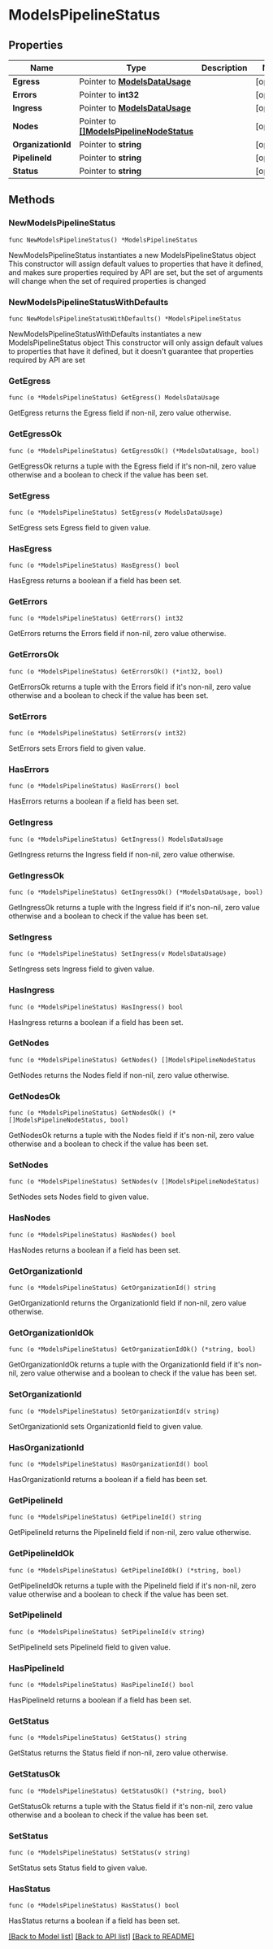 # ModelsPipelineStatus

## Properties

Name | Type | Description | Notes
------------ | ------------- | ------------- | -------------
**Egress** | Pointer to [**ModelsDataUsage**](ModelsDataUsage.md) |  | [optional] 
**Errors** | Pointer to **int32** |  | [optional] 
**Ingress** | Pointer to [**ModelsDataUsage**](ModelsDataUsage.md) |  | [optional] 
**Nodes** | Pointer to [**[]ModelsPipelineNodeStatus**](ModelsPipelineNodeStatus.md) |  | [optional] 
**OrganizationId** | Pointer to **string** |  | [optional] 
**PipelineId** | Pointer to **string** |  | [optional] 
**Status** | Pointer to **string** |  | [optional] 

## Methods

### NewModelsPipelineStatus

`func NewModelsPipelineStatus() *ModelsPipelineStatus`

NewModelsPipelineStatus instantiates a new ModelsPipelineStatus object
This constructor will assign default values to properties that have it defined,
and makes sure properties required by API are set, but the set of arguments
will change when the set of required properties is changed

### NewModelsPipelineStatusWithDefaults

`func NewModelsPipelineStatusWithDefaults() *ModelsPipelineStatus`

NewModelsPipelineStatusWithDefaults instantiates a new ModelsPipelineStatus object
This constructor will only assign default values to properties that have it defined,
but it doesn't guarantee that properties required by API are set

### GetEgress

`func (o *ModelsPipelineStatus) GetEgress() ModelsDataUsage`

GetEgress returns the Egress field if non-nil, zero value otherwise.

### GetEgressOk

`func (o *ModelsPipelineStatus) GetEgressOk() (*ModelsDataUsage, bool)`

GetEgressOk returns a tuple with the Egress field if it's non-nil, zero value otherwise
and a boolean to check if the value has been set.

### SetEgress

`func (o *ModelsPipelineStatus) SetEgress(v ModelsDataUsage)`

SetEgress sets Egress field to given value.

### HasEgress

`func (o *ModelsPipelineStatus) HasEgress() bool`

HasEgress returns a boolean if a field has been set.

### GetErrors

`func (o *ModelsPipelineStatus) GetErrors() int32`

GetErrors returns the Errors field if non-nil, zero value otherwise.

### GetErrorsOk

`func (o *ModelsPipelineStatus) GetErrorsOk() (*int32, bool)`

GetErrorsOk returns a tuple with the Errors field if it's non-nil, zero value otherwise
and a boolean to check if the value has been set.

### SetErrors

`func (o *ModelsPipelineStatus) SetErrors(v int32)`

SetErrors sets Errors field to given value.

### HasErrors

`func (o *ModelsPipelineStatus) HasErrors() bool`

HasErrors returns a boolean if a field has been set.

### GetIngress

`func (o *ModelsPipelineStatus) GetIngress() ModelsDataUsage`

GetIngress returns the Ingress field if non-nil, zero value otherwise.

### GetIngressOk

`func (o *ModelsPipelineStatus) GetIngressOk() (*ModelsDataUsage, bool)`

GetIngressOk returns a tuple with the Ingress field if it's non-nil, zero value otherwise
and a boolean to check if the value has been set.

### SetIngress

`func (o *ModelsPipelineStatus) SetIngress(v ModelsDataUsage)`

SetIngress sets Ingress field to given value.

### HasIngress

`func (o *ModelsPipelineStatus) HasIngress() bool`

HasIngress returns a boolean if a field has been set.

### GetNodes

`func (o *ModelsPipelineStatus) GetNodes() []ModelsPipelineNodeStatus`

GetNodes returns the Nodes field if non-nil, zero value otherwise.

### GetNodesOk

`func (o *ModelsPipelineStatus) GetNodesOk() (*[]ModelsPipelineNodeStatus, bool)`

GetNodesOk returns a tuple with the Nodes field if it's non-nil, zero value otherwise
and a boolean to check if the value has been set.

### SetNodes

`func (o *ModelsPipelineStatus) SetNodes(v []ModelsPipelineNodeStatus)`

SetNodes sets Nodes field to given value.

### HasNodes

`func (o *ModelsPipelineStatus) HasNodes() bool`

HasNodes returns a boolean if a field has been set.

### GetOrganizationId

`func (o *ModelsPipelineStatus) GetOrganizationId() string`

GetOrganizationId returns the OrganizationId field if non-nil, zero value otherwise.

### GetOrganizationIdOk

`func (o *ModelsPipelineStatus) GetOrganizationIdOk() (*string, bool)`

GetOrganizationIdOk returns a tuple with the OrganizationId field if it's non-nil, zero value otherwise
and a boolean to check if the value has been set.

### SetOrganizationId

`func (o *ModelsPipelineStatus) SetOrganizationId(v string)`

SetOrganizationId sets OrganizationId field to given value.

### HasOrganizationId

`func (o *ModelsPipelineStatus) HasOrganizationId() bool`

HasOrganizationId returns a boolean if a field has been set.

### GetPipelineId

`func (o *ModelsPipelineStatus) GetPipelineId() string`

GetPipelineId returns the PipelineId field if non-nil, zero value otherwise.

### GetPipelineIdOk

`func (o *ModelsPipelineStatus) GetPipelineIdOk() (*string, bool)`

GetPipelineIdOk returns a tuple with the PipelineId field if it's non-nil, zero value otherwise
and a boolean to check if the value has been set.

### SetPipelineId

`func (o *ModelsPipelineStatus) SetPipelineId(v string)`

SetPipelineId sets PipelineId field to given value.

### HasPipelineId

`func (o *ModelsPipelineStatus) HasPipelineId() bool`

HasPipelineId returns a boolean if a field has been set.

### GetStatus

`func (o *ModelsPipelineStatus) GetStatus() string`

GetStatus returns the Status field if non-nil, zero value otherwise.

### GetStatusOk

`func (o *ModelsPipelineStatus) GetStatusOk() (*string, bool)`

GetStatusOk returns a tuple with the Status field if it's non-nil, zero value otherwise
and a boolean to check if the value has been set.

### SetStatus

`func (o *ModelsPipelineStatus) SetStatus(v string)`

SetStatus sets Status field to given value.

### HasStatus

`func (o *ModelsPipelineStatus) HasStatus() bool`

HasStatus returns a boolean if a field has been set.


[[Back to Model list]](../README.md#documentation-for-models) [[Back to API list]](../README.md#documentation-for-api-endpoints) [[Back to README]](../README.md)


